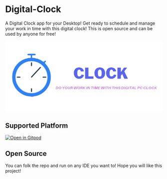 # Digital-Clock
A Digital Clock app for your Desktop! Get ready to schedule and manage your work in time with this digital clock! This is open source and can be used by anyone for free!

<img src = "./banner.png">

## Supported Platform

[![Open in Gitpod](https://gitpod.io/button/open-in-gitpod.svg)](https://gitpod.io/#https://github.com/DevMike123/Digital-Clock)
 

## Open Source
You can folk the repo and run on any IDE you want to! Hope you will like this project!
